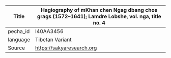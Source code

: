 |Title | Hagiography of mKhan chen Ngag dbang chos grags (1572–1641); Lamdre Lobshe, vol. nga, title no. 4 
| --- | --- 
|pecha_id | I40AA3456
|language | Tibetan Variant
|Source | https://sakyaresearch.org